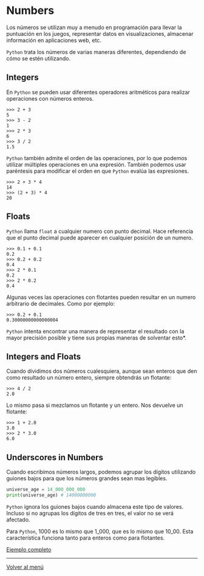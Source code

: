 # Numbers

Los números se utilizan muy a menudo en programación para llevar la puntuación en los juegos, representar datos en visualizaciones, almacenar información en aplicaciones web, etc.

`Python` trata los números de varias maneras diferentes, dependiendo de cómo se estén utilizando.

## Integers

En `Python` se pueden usar diferentes operadores aritméticos para realizar operaciones con números enteros.

```shell
>>> 2 + 3
5
>>> 3 - 2
1
>>> 2 * 3
6
>>> 3 / 2
1.5
```

`Python` también admite el orden de las operaciones, por lo que podemos utilizar múltiples operaciones en una expresión. También podemos usar paréntesis para modificar el orden en que `Python` evalúa las expresiones.

```shell
>>> 2 + 3 * 4
14
>>> (2 + 3) * 4
20
```

## Floats

`Python` llama `float` a cualquier numero con punto decimal. Hace referencia que el punto decimal puede aparecer en cualquier posición de un numero.

```shell
>>> 0.1 + 0.1
0.2
>>> 0.2 + 0.2
0.4
>>> 2 * 0.1
0.2
>>> 2 * 0.2
0.4
```

Algunas veces las operaciones con flotantes pueden resultar en un numero arbitrario de decimales. Como por ejemplo:

```shell
>>> 0.2 + 0.1
0.30000000000000004
```

`Python` intenta encontrar una manera de representar el resultado con la mayor precisión posible y tiene sus propias maneras de solventar esto\*.

## Integers and Floats

Cuando dividimos dos números cualesquiera, aunque sean enteros que den como resultado un número entero, siempre obtendrás un flotante:

```shell
>>> 4 / 2
2.0
```

Lo mismo pasa si mezclamos un flotante y un entero. Nos devuelve un flotante:

```shell
>>> 1 + 2.0
3.0
>>> 2 * 3.0
6.0
```

## Underscores in Numbers

Cuando escribimos números largos, podemos agrupar los dígitos utilizando guiones bajos para que los números grandes sean mas legibles.

```python
universe_age = 14_000_000_000
print(universe_age) # 14000000000
```

`Python` ignora los guiones bajos cuando almacena este tipo de valores. Incluso si no agrupas los dígitos de tres en tres, el valor no se verá afectado.

Para `Python`, 1000 es lo mismo que 1_000, que es lo mismo que 10_00. Esta característica funciona tanto para enteros como para flotantes.

[Ejemplo completo](./xx-example-codes/0.2.2-numbers.py)

---

[Volver al menú](./0.0-Learn-the-basics.md)
